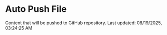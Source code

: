 # Auto Push File

Content that will be pushed to GitHub repository.
Last updated: 08/19/2025, 03:24:25 AM